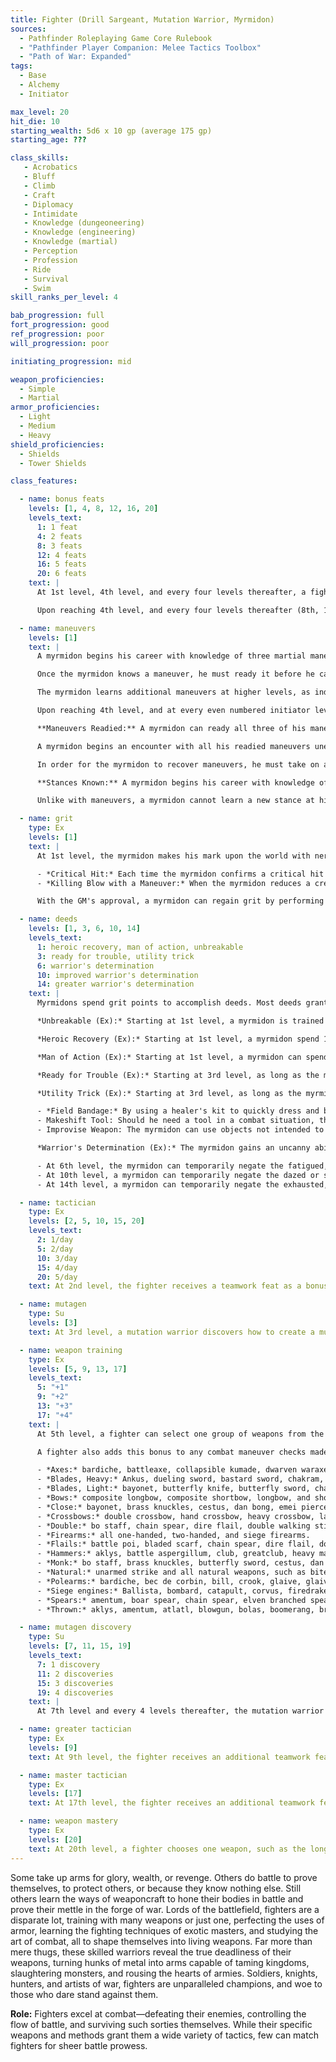 ```yaml
---
title: Fighter (Drill Sargeant, Mutation Warrior, Myrmidon)
sources:
  - Pathfinder Roleplaying Game Core Rulebook
  - "Pathfinder Player Companion: Melee Tactics Toolbox"
  - "Path of War: Expanded"
tags:
  - Base
  - Alchemy
  - Initiator

max_level: 20
hit_die: 10
starting_wealth: 5d6 x 10 gp (average 175 gp)
starting_age: ???

class_skills:
   - Acrobatics
   - Bluff
   - Climb
   - Craft
   - Diplomacy
   - Intimidate
   - Knowledge (dungeoneering)
   - Knowledge (engineering)
   - Knowledge (martial)
   - Perception
   - Profession
   - Ride
   - Survival
   - Swim
skill_ranks_per_level: 4

bab_progression: full
fort_progression: good
ref_progression: poor
will_progression: poor

initiating_progression: mid

weapon_proficiencies:
  - Simple
  - Martial
armor_proficiencies:
  - Light
  - Medium
  - Heavy
shield_proficiencies:
  - Shields
  - Tower Shields

class_features:

  - name: bonus feats
    levels: [1, 4, 8, 12, 16, 20]
    levels_text:
      1: 1 feat
      4: 2 feats
      8: 3 feats
      12: 4 feats
      16: 5 feats
      20: 6 feats
    text: |
      At 1st level, 4th level, and every four levels thereafter, a fighter gains a bonus feat in addition to those gained from normal advancement. These bonus feats must be selected from those listed as Combat Feats, sometimes also called "fighter bonus feats."

      Upon reaching 4th level, and every four levels thereafter (8th, 12th, and so on), a fighter can choose to learn a new bonus feat in place of a bonus feat he has already learned. In effect, the fighter loses the bonus feat in exchange for the new one. The old feat cannot be one that was used as a prerequisite for another feat, prestige class, or other ability. A fighter can only change one feat at any given level and must choose whether or not to swap the feat at the time he gains a new bonus feat for the level.

  - name: maneuvers
    levels: [1]
    text: |
      A myrmidon begins his career with knowledge of three martial maneuvers. When he takes his first myrmidon level, he selects four of the following disciplines to gain access to for myrmidon maneuvers: Broken Blade, Golden Lion, Iron Tortoise, Mithral Current, Piercing Thunder, Primal Fury, Scarlet Throne, Tempest Gale, and Thrashing Dragon. If one of his selected disciplines' associated skills is not on his class skill list, he gains it as a class skill.

      Once the myrmidon knows a maneuver, he must ready it before he can use it (see Maneuvers Readied, below). A maneuver usable by myrmidons is considered an extraordinary ability unless otherwise noted in it or its discipline's description. A myrmidon's maneuvers are not affected by spell resistance, and he does not provoke attacks of opportunity when he initiates one.

      The myrmidon learns additional maneuvers at higher levels, as indicated on Table: The Fighter. The maximum level of maneuvers gained through myrmidon levels is limited by those listed in that table as well, although this restriction does not apply to maneuvers added to his maneuvers known through other methods, such as prestige classes or the Advanced Study feat. A myrmidon must meet a maneuver's prerequisite to learn it. See the Systems and Use chapter in Path of War for more details on how maneuvers are used.

      Upon reaching 4th level, and at every even numbered initiator level thereafter (6th, 8th, 10th, and so on), the myrmidon can choose to learn a new maneuver in place of one he already knows. In effect, he loses the old maneuver in exchange for the new one. He can choose a new maneuver of any level he likes, as long as he observes the restriction on the highest-level maneuvers he knows; the myrmidon need not replace the old maneuver with a maneuver of the same level. He can swap only a single maneuver at any given level. A myrmidon's initiation modifier is Wisdom, and each myrmidon level is counted as a full initiator level.

      **Maneuvers Readied:** A myrmidon can ready all three of his maneuvers known at 1st level, and as he advances in level and learns more maneuvers, he is able to ready more, but must still choose which maneuvers to ready. A myrmidon must always ready his maximum number of maneuvers readied. He readies his maneuvers by performing weapon drills for ten minutes. The maneuvers he chooses remain readied until he decides to practice again and change them. The myrmidon does not need to sleep or rest for any long period of time in order to ready his maneuvers; any time he spends ten minutes practicing, he can change his readied maneuvers.

      A myrmidon begins an encounter with all his readied maneuvers unexpended, regardless of how many times he might have already used them since he chose them. When he initiates a maneuver, he expends it for the current encounter, so each of his readied maneuvers can be used once per encounter (unless he recovers them, as described below).

      In order for the myrmidon to recover maneuvers, he must take on a defensive form as a full-round action, resetting his rhythm to continue the battle. When he does so, he recovers a number of maneuvers equal to his myrmidon initiation modifier (minimum 2) and until the start of his next turn, attacks made against him provoke an attack of opportunity and he can take a 5-foot step each time he is attacked (even if he has already taken one this round). In addition, he gains the benefit of the Combat Reflexes feat, and can us myrmidon initiation modifier instead of his Dexterity modifier for determining how many additional attacks of opportunity he can make. Alternately, the myrmidon may take a moment to focus, recovering a single maneuver as a standard action.

      **Stances Known:** A myrmidon begins his career with knowledge of one stance from any discipline open to myrmidons. At 4th, 7th, 11th, and 13th levels, he can select an additional stance to learn. The maximum level of stances gained through myrmidon levels is limited by those listed in Table: The Fighter. Unlike maneuvers, stances are not expended and the myrmidon does not have to ready them. All the stances he knows are available to his at all times, and he can change the stance he is currently maintaining as a swift action. A stance is an extraordinary ability unless otherwise stated in the stance or discipline description.

      Unlike with maneuvers, a myrmidon cannot learn a new stance at higher levels in place of one he already knows.

  - name: grit
    type: Ex
    levels: [1]
    text: |
      At 1st level, the myrmidon makes his mark upon the world with nerves of steel and superior training. Through determination, verve, or otherwise dumb luck, the myrmidon is capable of forcing incredible feats of daring and skill through their own tenacity. In game terms, grit is a fluctuating measure of a myrmidon's ability to perform incredible actions in combat. At the start of each day, a myrmidon gains a number of grit points equal to his myrmidon initiation modifier (minimum 1). His grit goes up or down throughout the day, but usually cannot go higher than his myrmidon initiation modifier (minimum 1), though some feats and magic items may affect this maximum. A myrmidon spends grit to accomplish [deeds](#deeds), and regains grit in the following ways.

      - *Critical Hit:* Each time the myrmidon confirms a critical hit while in the heat of combat with a weapon with which he has Weapon Focus or is in a weapon group associated with a discipline he has Discipline Focus for, he regains one grit point. Confirming a critical hit on a helpless or unaware creature or on a creature that has fewer Hit Dice than half the myrmidon's character level does not restore grit.
      - *Killing Blow with a Maneuver:* When the myrmidon reduces a creature to 0 or fewer hit points with a maneuver or with a weapon he has Weapon Focus with, he regains 1 grit point. Destroying an unattended object, reducing a helpless or unaware creature to 0 or fewer hit points, or reducing a creature that has fewer Hit Dice than half the myrmidon's character level to 0 or fewer hit points does not restore any grit.

      With the GM's approval, a myrmidon can regain grit by performing daring acts. As a general rule, a daring act should be risky and dramatic. It should take a good deal of guts, and its outcome should have a low probability of success. If it is successful, the myrmidon regains 1 grit point. Before attempting a daring act, the player should ask the GM whether the act qualifies. The GM is the final arbiter of what's considered a daring act, and can grant a regained grit point for a daring act even if the player does not ask beforehand whether the act qualifies.

  - name: deeds
    levels: [1, 3, 6, 10, 14]
    levels_text:
      1: heroic recovery, man of action, unbreakable
      3: ready for trouble, utility trick
      6: warrior's determination
      10: improved warrior's determination
      14: greater warrior's determination
    text: |
      Myrmidons spend grit points to accomplish deeds. Most deeds grant the myrmidon some momentary bonus or effect, but there are some that provide longer lasting effects. Some deeds stay in effect as long as the myrmidon has at least 1 grit point. The following is the list of base myrmidon deeds. A myrmidon can only perform deeds of his level or lower. Unless otherwise noted, a deed can be performed multiple successive times, as long as the appropriate amount of grit is spent to perform the deed.

      *Unbreakable (Ex):* Starting at 1st level, a myrmidon is trained very well to protect himself against the many unnatural elements of this world where he must rely on only his wits and training to protect him from harm. He can spend 1 grit point as an immediate action to gain a +4 circumstance bonus on a single saving throw.

      *Heroic Recovery (Ex):* Starting at 1st level, a myrmidon spend 1 grit point as a swift action to recover a single expended maneuver.

      *Man of Action (Ex):* Starting at 1st level, a myrmidon can spend 1 grit point as a swift action to gain a circumstance bonus on a single Acrobatics, Climb, or Swim check equal to his class level.

      *Ready for Trouble (Ex):* Starting at 3rd level, as long as the myrmidon has at least 1 grit point, he gains a +2 bonus on initiative checks and Will saves to resist compulsion and fear effects. In addition, if his hands are free and unrestrained, he can spend 1 grit point as part of making an initiative check to draw a single non- hidden light or one-handed weapon or to draw and don a shield (except a tower shield).

      *Utility Trick (Ex):* Starting at 3rd level, as long as the myrmidon has at least 1 grit point, he can perform any of the following utility tricks. The myrmidon must declare the utility trick he is using before using the ability.

      - *Field Bandage:* By using a healer's kit to quickly dress and bandage a wound, the myrmidon can grant 1d6 temporary hit points per three character levels to himself or an adjacent creature as a full- round action. These temporary hit points cannot increase a creature's hit points beyond its normal maximum, and last for ten minutes. A creature can only only receive the benefits of this ability once per day or until they have received magical healing equal to or greater than the amount of temporary hit points granted by the myrmidon's field bandage. This ability also halts a bleeding wound, stopping a creature from taking further bleed damage.
      - Makeshift Tool: Should he need a tool in a combat situation, the myrmidon makes due with his weapons. He is not penalized for not having a proper tool when making skill checks in combat.
      - Improvise Weapon: The myrmidon can use objects not intended to be normal weapons or cobble together something that can be used as a weapon. He only takes a --2 penalty while wielding improvised weapons, rather than --4.

      *Warrior's Determination (Ex):* The myrmidon gains an uncanny ability to force himself through many hardships and keep on going through his superior training and experience. Starting at 6th level, he can spend 1 grit point as an immediate action to negate a single condition currently affecting him until the end of the encounter, at which point it returns as if its duration had not been interrupted. The myrmidon can activate this ability even if he would not normally be able to act because of the condition in question. A myrmidon can use this ability multiple times in an encounter, spending 1 grit point and negating a single condition each time he does.

      - At 6th level, the myrmidon can temporarily negate the fatigued, shaken, or sickened conditions using this ability.
      - At 10th level, a myrmidon can temporarily negate the dazed or staggered conditions, or ignore the effects of a disease (including ability damage he may have taken from the disease) using this ability.
      - At 14th level, a myrmidon can temporarily negate the exhausted, frightened, or nauseated conditions using this ability.

  - name: tactician
    type: Ex
    levels: [2, 5, 10, 15, 20]
    levels_text:
      2: 1/day
      5: 2/day
      10: 3/day
      15: 4/day
      20: 5/day
    text: At 2nd level, the fighter receives a teamwork feat as a bonus feat. He must meet the prerequisites for this feat. As a standard action, the fighter can grant this feat to all allies within 30 feet who can see and hear him. Allies retain the use of this bonus feat for 3 rounds plus 1 round for every two levels the fighter possesses. Allies do not need to meet the prerequisites of these bonus feats. The fighter can use this ability once per day at 2nd level, plus one additional time per day at 5th level and for every 5 levels thereafter.

  - name: mutagen
    type: Su
    levels: [3]
    text: At 3rd level, a mutation warrior discovers how to create a mutagen that he can imbibe in order to heighten his physical prowess at the cost of his personality. This ability functions as the alchemist's mutagen ability, using his fighter level as his alchemist level.

  - name: weapon training
    type: Ex
    levels: [5, 9, 13, 17]
    levels_text:
      5: "+1"
      9: "+2"
      13: "+3"
      17: "+4"
    text: |
      At 5th level, a fighter can select one group of weapons from the list below. Whenever he attacks with a weapon from this group, he gains a +1 bonus on attack and damage rolls. Every four levels thereafter (9th, 13th, and 17th), the bonuses granted by the selected weapon group increases by +1.

      A fighter also adds this bonus to any combat maneuver checks made with weapons from this group. This bonus also applies to the fighter's Combat Maneuver Defense when defending against disarm and sunder attempts made against weapons from this group.

      - *Axes:* bardiche, battleaxe, collapsible kumade, dwarven waraxe, gandasa, greataxe, handaxe, heavy pick, hooked axe, knuckle axe, kumade, light pick, mattock, orc double axe, pata, throwing axe, and tongi.
      - *Blades, Heavy:* Ankus, dueling sword, bastard sword, chakram, double chicken saber, double walking stick katana, elven curve blade, estoc, falcata, falchion, flambard, greatsword, great terbutje , katana, khopesh, klar, longsword, nine-ring broadsword, nodachi, scimitar, scythe, seven-branched sword, shotel, temple sword, terbutje, and two-bladed sword.
      - *Blades, Light:* bayonet, butterfly knife, butterfly sword, chakram, dagger, Deer horn knife, gladius, hunga munga, kama, katar, kerambit, kukri, machete, madu, manople, pata, quadrens, rapier, sawtooth sabre, scizore, shortsword, sica, sickle, starknife, swordbreaker dagger, sword cane, wakizashi, and war razor.
      - *Bows:* composite longbow, composite shortbow, longbow, and shortbow.
      - *Close:* bayonet, brass knuckles, cestus, dan bong, emei piercer, fighting fan, gauntlet, heavy shield, iron brush, katar, light shield, madu, mere club, punching dagger, rope gauntlet, sap, scizore, spiked armor, spiked gauntlet, spiked shield, tekko-kagi, tonfa, unarmed strike, wooden stake, and wushu dart.
      - *Crossbows:* double crossbow, hand crossbow, heavy crossbow, launching crossbow, light crossbow, heavy repeating crossbow, light repeating crossbow, and tube arrow shooter.
      - *Double:* bo staff, chain spear, dire flail, double walking stick katana, double-chained kama, dwarven urgrosh, gnome hooked hammer, kusarigama, orc double axe, quarterstaff, two-bladed sword, and weighted spear.
      - *Firearms:* all one-handed, two-handed, and siege firearms.
      - *Flails:* battle poi, bladed scarf, chain spear, dire flail, double chained kama, flail, flying blade, gnome pincher, halfling rope-shot, heavy flail, kusarigama, kyoketsu shoge, meteor hammer, morningstar, nine-section whip, nunchaku, sansetsukon, scorpion whip, spiked chain, urumi, and whip.
      - *Hammers:* aklys, battle aspergillum, club, greatclub, heavy mace, light hammer, light mace, mere club, planson, taiaha, tetsubo, wahaika, and warhammer.
      - *Monk:* bo staff, brass knuckles, butterfly sword, cestus, dan bong, deer horn knife, double chained kama, double chicken saber, emei piercer, fighting fan, hanbo, jutte, kama, kusarigama, kyoketsu shoge, lungshuan tamo, monk's spade, nine-ring broadsword, nine-section whip, nunchaku, quarterstaff, rope dart, sai, sansetsukon, seven-branched sword, shang gou, shuriken, siangham, temple sword, tiger fork, tonfa, tri-point double-edged sword, unarmed strike, urumi, and wushu dart.
      - *Natural:* unarmed strike and all natural weapons, such as bite, claw, gore, tail, and wing.
      - *Polearms:* bardiche, bec de corbin, bill, crook, glaive, glaive-guisarme, guisarme, halberd, hooked lance, lucerne hammer, mancatcher, monk's spade, naginata, nodachi, ranseur, rhomphaia, tepoztopilli, and tiger fork.
      - *Siege engines:* Ballista, bombard, catapult, corvus, firedrake, firewyrm, gallery, ram, siege tower, springal, trebuchet, and all other siege engines.
      - *Spears:* amentum, boar spear, chain spear, elven branched spear, javelin, harpoon, lance, longspear, orc skull ram, pilum, planson, shortspear, sibat, spear, tiger fork, trident, and weighted spear.
      - *Thrown:* aklys, amentum, atlatl, blowgun, bolas, boomerang, brutal bolas, chakram, club, dagger, dart, deer horn knife, halfling sling staff, harpoon, hunga munga, javelin, lasso, kestros, light hammer, net, poisoned sand tube, rope dart, shortspear, shuriken, sibat, sling, sling glove, spear, starknife, throwing axe, throwing shield, trident, and wushu dart.

  - name: mutagen discovery
    type: Su
    levels: [7, 11, 15, 19]
    levels_text:
      7: 1 discovery
      11: 2 discoveries
      15: 3 discoveries
      19: 4 discoveries
    text: |
      At 7th level and every 4 levels thereafter, the mutation warrior can choose one of the following alchemist discoveries to augment his abilities: feral mutagen, grand mutagen, greater mutagen, infuse mutagen, nauseating flesh, preserve organs, rag doll mutagen, spontaneous healing, tentacle, vestigial arm, wings. The mutagen warrior uses his fighter level as his effective alchemist level for the purpose of these discoveries.

  - name: greater tactician
    type: Ex
    levels: [9]
    text: At 9th level, the fighter receives an additional teamwork feat as a bonus feat. He must meet the prerequisites for this feat. The fighter can grant this feat to his allies using the tactician ability. Using the tactician ability is a swift action.

  - name: master tactician
    type: Ex
    levels: [17]
    text: At 17th level, the fighter receives an additional teamwork feat as a bonus feat. He must meet the prerequisites for this feat. The fighter can grant this feat to his allies using the tactician ability. Whenever the fighter uses the tactician ability, he grants any two teamwork feats that he knows. He can select from any of his teamwork feats, not just his bonus feats.

  - name: weapon mastery
    type: Ex
    levels: [20]
    text: At 20th level, a fighter chooses one weapon, such as the longsword, greataxe, or longbow. Any attacks made with that weapon automatically confirm all critical threats and have their damage multiplier increased by 1 (×2 becomes ×3, for example). In addition, he cannot be disarmed while wielding a weapon of this type.
---
```


Some take up arms for glory, wealth, or revenge. Others do battle to prove themselves, to protect others, or because they know nothing else. Still others learn the ways of weaponcraft to hone their bodies in battle and prove their mettle in the forge of war. Lords of the battlefield, fighters are a disparate lot, training with many weapons or just one, perfecting the uses of armor, learning the fighting techniques of exotic masters, and studying the art of combat, all to shape themselves into living weapons. Far more than mere thugs, these skilled warriors reveal the true deadliness of their weapons, turning hunks of metal into arms capable of taming kingdoms, slaughtering monsters, and rousing the hearts of armies. Soldiers, knights, hunters, and artists of war, fighters are unparalleled champions, and woe to those who dare stand against them.

**Role:** Fighters excel at combat—defeating their enemies, controlling the flow of battle, and surviving such sorties themselves. While their specific weapons and methods grant them a wide variety of tactics, few can match fighters for sheer battle prowess.
